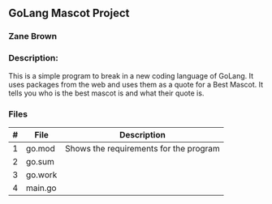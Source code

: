 ## GoLang Mascot Project
### Zane Brown
### Description:

This is a simple program to break in a new coding language of GoLang.
It uses packages from the web and uses them as a quote for a Best Mascot.
It tells you who is the best mascot is and what their quote is.

### Files

|   #   | File    | Description                            |
| :---: | ------- | -------------------------------------- |
|   1   | go.mod  | Shows the requirements for the program |
|   2   | go.sum  | 
|   3   | go.work | 
|   4   | main.go | 
